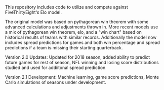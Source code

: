 This repository includes code to utilize and compete against FiveThirtyEight's Elo model.

The original model was based on pythagorean win theorem with some advanced calculations and adjustments thrown in. More recent models use a mix of pythagorean win theorem, elo, and a "win chart" based on historical results of teams with similar records. Additionally the model now includes spread predictions for games and both win percentage and spread predictions if a team is missing their starting quarterback.

Version 2.0 Updates: Updated for 2018 season, added ability to predict future games for rest of season, NFL winning and losing score distributions studied and used for addiitonal spread prediction.

Version 2.1 Development: Machine learning, game score predictions, Monte Carlo simulations of seasons under development.
